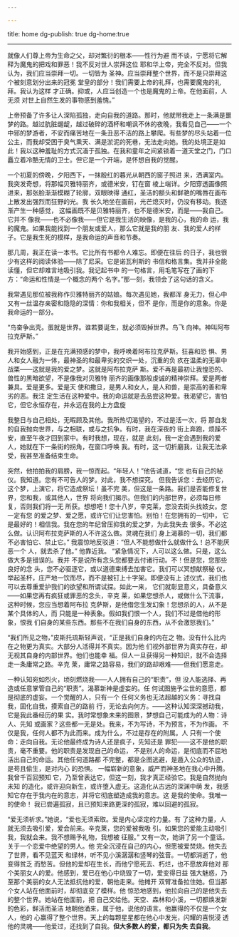 ```yaml
---

---
```


title: home
dg-publish: true
dg-home:true

---



就像⼈们尊上帝为⽣命之⽗，却对繁衍的根本——性⾏为避
⽽不谈，宁愿将它解释为魔⿁的把戏和罪恶！我不反对世⼈崇拜这位
耶和华上帝，完全不反对。但我认为，我们应当崇拜⼀切。⼀切皆为
圣神。应当崇拜整个世界，⽽不是只崇拜这个被刻意划分出来的冠冕
堂皇的部分！我们需要上帝的礼拜，也需要魔⿁的礼拜。我认为这样
才正确。抑或，⼈应当创造⼀个也是魔⿁的上帝。在他⾯前，⼈⽆须
对世上⾃然⽣发的事物感到羞愧。”


上帝预备了许多让⼈深陷孤独，⾛向⾃我的道路。那时，他就带我⾛上⼀条满是噩梦的路。越过肮脏龌龊，越过破碎的酒杯和嘲讽不休的夜晚，我看⻅⾃⼰——⼀个中邪的梦游者，不安⽽痛苦地在⼀条丑恶不洁的路上攀爬。有些梦的尽头站着⼀位公主，⽽我却受困于臭⽓熏天、满是淤泥的死巷，⽆法⾛向她。我的处境正是如此！我以这种羞耻的⽅式沉湎于孤独。在我和童年之间紧锁着⼀道天堂之门，门⼝矗⽴着冷酷⽆情的卫⼠。但它是⼀个开端，是怀想⾃我的觉醒。



⼀个初夏的傍晚，⼣阳⻄下，⼀抹殷红的暮光从朝⻄的窗⼦照进
来，洒满室内。我突发奇想，将那幅⻉雅特丽⻬，或德⽶安，钉在窗
棱上端详。⼣阳穿透画像照进来，那张脸渐渐模糊了轮廓，双眼映得
通红，圣洁的额头和鲜艳的嘴唇在画布上散发出强烈⽽狂野的光。我
⻓久地坐在画前，光芒熄灭时，仍没有移动。我逐渐产⽣⼀种感觉，
这幅画既不是⻉雅特丽⻬，也不是德⽶安，⽽是——我⾃⼰。它并不
像我——也不必像我——但它是我⽣活的映像，是我的⼼，我的命
运，我的魔⿁。如果我能找到⼀个朋友或爱⼈，那么它就是我的朋
友、我的爱⼈的样⼦。它是我⽣死的模样，是我命运的声⾳和节奏。

那⼏周，我正在读⼀本书。它⽐所有书都令⼈难忘。即便在往后
的⽇⼦，我也很少有这样的阅读体验——除了尼采。它是诺⽡利斯的
书信和格⾔集。我并⾮全能读懂，但它却难⾔地吸引我。我记起书中
的⼀句格⾔，⽤⽑笔写在了画的下⽅：“命运和性情是⼀个概念的两个
名字。”那⼀刻，我领会了这句话的含义。

我常遇⻅那位被我称作⻉雅特丽⻬的姑娘。每次遇⻅她，我都浑
⾝⽆⼒，但⼼中⼜有⼀丝温存亲密和隐隐的深情：你和我相关，但不
是你，⽽是你的意象。你是我命运的⼀部分。



“⻦奋争出壳。蛋就是世界。谁若要诞⽣，就必须毁掉世界。⻦⻜
向神。神叫阿布拉克萨斯。”


我开始感到，正是在充满预感的梦中，我呼唤着阿布拉克萨斯。狂喜和恐
惧、男⼈和⼥⼈融为⼀体，最神圣的和最卑劣的交织⼀处，沉重的负
疚在温柔的⽆辜中战栗——这就是我的爱之梦。这就是阿布拉克萨
斯。爱不再是最初让我惶恐的、兽性的⿊暗欲望，不是像我对⻉雅特
丽⻬的画像那般虔诚的精神崇拜。爱是两者兼具。爱是更多。爱是天
使和撒旦，是男⼈和⼥⼈，是⼈和兽，是崇⾼的善和卑劣的恶。我注
定⽣活在这种爱中。我的命运就是去品尝这种爱。我渴望它，害怕
它，但它永恒存在，并永远在我的上⽅盘旋


我整⽇与⾃⼰相处，⽆暇顾及其他。我所热切渴望的，不过是活⼀次，将
那⾃发的⾃我抛向世界，与之相联，或与之抗争。有时，我在深夜的
街上奔跑，烦躁不安，直⾄午夜才回到家中。有时我想，现在，就是
此刻，我⼀定会遇到我的爱⼈，她就在下⼀条街的拐⾓，在窗⼝呼唤
我。有时，这⼀切折磨我，让我⽆法承受，我甚⾄准备结束⽣命。


突然，他拍拍我的肩膀，我⼀惊⽽起。“年轻⼈！”他告诫道，“您
也有⾃⼰的秘仪。我知道。您有不可告⼈的梦。对此，我不想探究。
但我告诉您：去经历它，这个梦，上演它，将它造成祭坛！虽不完
美，但这是⼀条路。我们是否能修复世界，您和我，或其他⼈，世界
将向我们揭⽰。但我们的内部世界，必须每⽇修复，否则我们将⼀⽆
所获。想想吧！您⼗⼋岁，⾟克莱，您没去街头找妓⼥。您⼀定有您
的爱之梦、爱之愿，或许它们让您害怕。别怕！在您拥有的⼀切中，
它是最好的！相信我。我在您的年纪曾压抑我的爱之梦，为此我失去
很多。不必这么做。认识阿布拉克萨斯的⼈不许这么做。灵魂在我们
⾝上渴慕的⼀切，我们都不必害怕它、禁⽌它。”
我震惊地反驳道：“但⼈不能想做什么就做什么！总不能厌恶⼀个
⼈，就去杀了他。”
他靠近我。
“紧急情况下，⼈可以这么做。只是，这么做⼤多是错误的。我并
不是说所有念头您都要去付诸⾏动。不！但是您，您那些良好的念
头，您不必驱逐它，或以道德束缚去加害它。我们可以冥想献祭秘
仪，举起圣杯，庄严地⼀饮⽽尽，⽽不是被钉上⼗字架。即便没有上
述仪式，我们也可以去尊重爱护我们的欲望和所谓试探。如此⼀来，
它们就彰显意义，具备意义——如果您再有疯狂或罪恶的念头，⾟克
莱，如果您想杀⼈，或做什么下流事，这种时候，您应当想着阿布拉
克萨斯，是他借您⽣发幻象！您想杀的⼈，从不是某个具体的⼈，⽽
只能是⼀种表象。假如我们恨⼀个⼈，我们不过是借他的形象，恨我
们⾃⾝的某些东⻄。那些不在我们⾃⾝的东⻄，从不会激怒我们。”


“我们所⻅之物，”⽪斯托琉斯轻声说，“正是我们⾃⾝的内在之
物。没有什么⽐内在之物更为真实。⼤部分⼈活得并不真实。因为他
们视外部世界为真实存在，却⽆视其⾃⾝的内部世界。他们也能幸
福。但⼈⼀旦获得另⼀种知识，就不会选择⾛⼀条庸常之路。⾟克
莱，庸常之路容易，我们的路却艰难——但我们愿意⾛。


⼀种认知宛如烈⽕，顷刻燃烧我——⼈⼈拥有⾃⼰的“职责”，但
没⼈能选择、再造或任意掌管⾃⼰的“职责”。渴慕新神是虚妄的。任
何试图施予尘世的意愿，都是彻底的虚妄。⼀个觉醒的⼈，只有⼀个
任何义务也⽆法超越的义务：寻找⾃我，固化⾃我，摸索⾃⼰的路前
⾏，⽆论去向何⽅。——这种认知深深撼动我，它是我此番经历的果
实。我时常想象未来的图景，梦想⾃⼰可能成为的⼈物：诗⼈、先知
或画家？这些都⼀⽆是处。我来，不为写诗，不为预⾔，不为作画。
不仅是我，任何⼈都不为此⽽来。成为什么，不过是存在的附属。⼈
只有⼀个使命：⾛向⾃我。⽆论他最终成为诗⼈还是疯⼦，先知还是
罪犯——这不是他的职责，毫不重要。他的职责是发现⾃⼰的命运，
不是别⼈的命运，是彻底⽽不屈地活出⾃⼰的命运。其他任何道路都
不完整，都是企图逃避，是遁⼊公众的轨迹，是苟且偷⽣，是对内⼼
的恐惧。
⼀幅崭新的意象，威严⽽神圣地在我⼼中升腾。我曾千百回预知
它，乃⾄曾表达它，但这⼀刻，我才真正经验它。我是⾃然抛向未知
的造化，或许迎向新⽣，或许堕⼊虚⽆。这造化从古远的深渊中萌
发，我感知它存在于我内在的意志，并将它彻底塑造成我的意志。这
是我的使命。我唯⼀的使命！
我已尝遍孤寂，且已预知来路更深的孤寂，难以回避的孤寂。



“爱⽆须祈求。”她说，“爱也⽆须索取。爱是内⼼坚定的⼒量。有
了这种⼒量，⼈就⽆须去吸引爱，爱会前来。⾟克莱，您的爱被我吸
引。如果您的爱能主动吸引我，我就会来。我不想赐予礼物，我想被
征服。”
⼜有⼀次，她讲了另⼀个童话。关于⼀个恋爱中绝望的男⼈。他
完全沉浸在⾃⼰的内⼼，但愿被爱焚烧。他失去了世界，看不⻅蓝天
和绿林，听不⻅⼩溪潺潺和竖琴的弦⾳。⼀切都消逝了，他变得贫乏
⽽愁苦。但他的爱却在⽣⻓，⽽他宁愿死去、朽烂，也不愿放弃他对
那个美丽⼥⼈的爱。他感到，爱已在他⼼中烧毁了⼀切，爱变得⽇益
强⼤魅惑，乃⾄那个美丽的⼥⼈⽆法抵抗他的爱，朝他⾛来。他摊开
双臂准备拉住她。但当那个⼥⼈站在他⾯前时，却彻底变了模样。他
惊恐地感到，他拉向⾃⼰的是他失去的整个世界。她站在他⾯前，把
⾃⼰交给他。天空、森林和⼩溪，⼀切都焕发新的⾊彩，鲜活⽽圣洁
地朝他涌来，属于他，说他的语⾔。他赢得的不仅是⼀个⼥⼈，他的
⼼赢得了整个世界。天上的每颗星星都在他⼼中发光，闪耀的喜悦浸
透他的灵魂——他爱过，还找到了⾃我。**但⼤多数⼈的爱，都只为失
去⾃我**。



